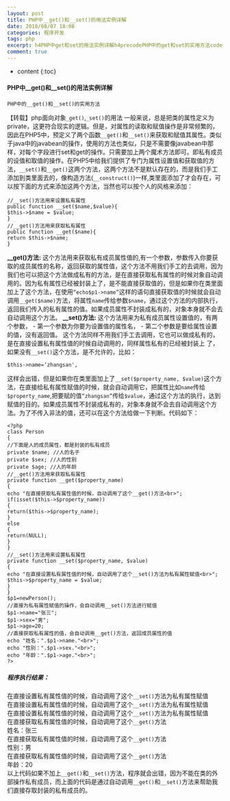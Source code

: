 ```yaml
---
layout: post
title: PHP中__get()和__set()的用法实例详解
date: 2018/08/07 18:08
categories: 程序开发
tags: php
excerpt: h4PHP中get和set的用法实例详解h4precodePHP中的get和set的实用方法codepre转载php面向对象codegetcodecodesetcode的用法一般来说总是把类的属性定义为private这更符合现实的逻辑但是对属性的读取和赋值操作是非常频繁的因此在PHP5中预定义了两个函数codegetcode和codesetcode来获取和赋值其属性类似于java中的javabea
comment: true
---
```


* content
{:toc}

#### PHP中__get()和__set()的用法实例详解

    
    
    PHP中的__get()和__set()的实用方法
    

【转载】php面向对象`_get()`,`_set()`的用法
一般来说，总是把类的属性定义为private，这更符合现实的逻辑。但是，对属性的读取和赋值操作是非常频繁的，因此在PHP5中，预定义了两个函数`__get()`和`__set()`来获取和赋值其属性。类似于java中的javabean的操作，使用的方法也类似，只是不需要像javabean中那样，对每个字段进行set和get的操作。只需要加上两个魔术方法即可。即私有成员的设值和取值的操作。在PHP5中给我们提供了专门为属性设置值和获取值的方法，`__set()`和`__get()`这两个方法，这两个方法不是默认存在的，而是我们手工添加到类里面去的，像构造方法(`__construct()`)一样,类里面添加了才会存在，可以按下面的方式来添加这两个方法，当然也可以按个人的风格来添加：

    
    
      
    //__set()方法用来设置私有属性 
    public function __set($name,$value){ 
    $this->$name = $value; 
    } 
    //__get()方法用来获取私有属性 
    public function __get($name){ 
    return $this->$name; 
    } 
    

**__get()方法:**
这个方法用来获取私有成员属性值的,有一个参数，参数传入你要获取的成员属性的名称，返回获取的属性值，这个方法不用我们手工的去调用，因为我们也可以把这个方法做成私有的方法，是在直接获取私有属性的时候对象自动调用的。因为私有属性已经被封装上了，是不能直接获取值的，但是如果你在类里面加上了这个方法，在使用`“echo$p1->name”`这样的语句直接获取值的时候就会自动调用`__get($name)`方法，将属性`name`传给参数`$name`，通过这个方法的内部执行，返回我们传入的私有属性的值。如果成员属性不封装成私有的，对象本身就不会去自动调用这个方法。
**__set()方法:** 这个方法用来为私有成员属性设置值的，有两个参数， \- 第一个参数为你要为设置值的属性名， \-
第二个参数是要给属性设置的值，没有返回值。
这个方法同样不用我们手工去调用，它也可以做成私有的，是在直接设置私有属性值的时候自动调用的，同样属性私有的已经被封装上
了，如果没有`__set()`这个方法，是不允许的，比如：

    
    
    $this->name=‘zhangsan',
    

这样会出错，但是如果你在类里面加上了`__set($property_name,
$value)`这个方法，在直接给私有属性赋值的时候，就会自动调用它，把属性比如`name`传给`$property_name`,把要赋的值`“zhangsan”`传给`$value`，通过这个方法的执行，达到赋值的目的。如果成员属性不封装成私有的，对象本身就不会去自动调用这个方法。为了不传入非法的值，还可以在这个方法给做一下判断。代码如下：

    
    
    <?php 
    class Person 
    { 
    //下面是人的成员属性，都是封装的私有成员 
    private $name; //人的名子 
    private $sex; //人的性别 
    private $age; //人的年龄 
    //__get()方法用来获取私有属性 
    private function __get($property_name) 
    { 
    echo "在直接获取私有属性值的时候，自动调用了这个__get()方法<br>"; 
    if(isset($this->$property_name)) 
    { 
    return($this->$property_name); 
    } 
    else 
    { 
    return(NULL); 
    } 
    } 
    //__set()方法用来设置私有属性 
    private function __set($property_name, $value) 
    { 
    echo "在直接设置私有属性值的时候，自动调用了这个__set()方法为私有属性赋值<br>"; 
    $this->$property_name = $value; 
    } 
    } 
    $p1=newPerson(); 
    //直接为私有属性赋值的操作，会自动调用__set()方法进行赋值 
    $p1->name="张三"; 
    $p1->sex="男"; 
    $p1->age=20; 
    //直接获取私有属性的值，会自动调用__get()方法，返回成员属性的值 
    echo "姓名：".$p1->name."<br>"; 
    echo "性别：".$p1->sex."<br>"; 
    echo "年龄：".$p1->age."<br>"; 
    ?> 
    

##### 程序执行结果：

在直接设置私有属性值的时候，自动调用了这个`__set()`方法为私有属性赋值  
在直接设置私有属性值的时候，自动调用了这个`__set()`方法为私有属性赋值  
在直接设置私有属性值的时候，自动调用了这个`__set()`方法为私有属性赋值  
在直接获取私有属性值的时候，自动调用了这个`__get()`方法  
姓名：张三  
在直接获取私有属性值的时候，自动调用了这个`__get()`方法  
性别：男  
在直接获取私有属性值的时候，自动调用了这个`__get()`方法  
年龄：20  
以上代码如果不加上`__get()`和`__set()`方法，程序就会出错，因为不能在类的外部操作私有成员，而上面的代码是通过自动调用`__get()`和`__set()`方法来帮助我们直接存取封装的私有成员的。


    